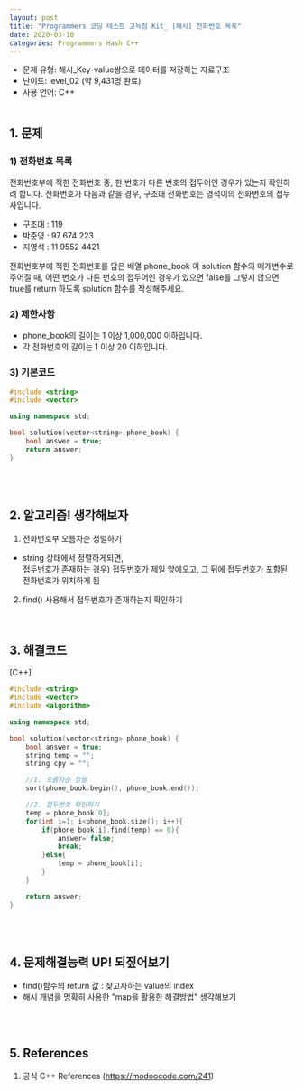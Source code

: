 ```yaml
---
layout: post
title: "Programmers 코딩 테스트 고득점 Kit_ [해시] 전화번호 목록"
date: 2020-03-10
categories: Programmers Hash C++
---
```


- 문제 유형: 해시_Key-value쌍으로 데이터를 저장하는 자료구조
- 난이도: level_02 (약 9,431명 완료)
- 사용 언어: C++ <br/><br/>

## 1. 문제
### 1) 전화번호 목록   
전화번호부에 적힌 전화번호 중, 한 번호가 다른 번호의 접두어인 경우가 있는지 확인하려 합니다.
전화번호가 다음과 같을 경우, 구조대 전화번호는 영석이의 전화번호의 접두사입니다.<br/>

- 구조대 : 119
- 박준영 : 97 674 223
- 지영석 : 11 9552 4421

전화번호부에 적힌 전화번호를 담은 배열 phone_book 이 solution 함수의 매개변수로 주어질 때, 어떤 번호가 다른 번호의 접두어인 경우가 있으면 false를 그렇지 않으면 true를 return 하도록 solution 함수를 작성해주세요.<br/>

### 2) 제한사항   
- phone_book의 길이는 1 이상 1,000,000 이하입니다.
- 각 전화번호의 길이는 1 이상 20 이하입니다.  

### 3) 기본코드
```c++
#include <string>
#include <vector>

using namespace std;

bool solution(vector<string> phone_book) {
    bool answer = true;
    return answer;
}
```
<br/><br/>

## 2. 알고리즘! 생각해보자
1) 전화번호부 오름차순 정렬하기
  - string 상태에서 정렬하게되면,  <br/>
    접두번호가 존재하는 경우) 접두번호가 제일 앞에오고, 그 뒤에 접두번호가 포함된 전화번호가 위치하게 됨

2) find() 사용해서 접두번호가 존재하는지 확인하기   
<br/><br/>

## 3. 해결코드
[C++]<br/>

```c++
#include <string>
#include <vector>
#include <algorithm>

using namespace std;

bool solution(vector<string> phone_book) {
    bool answer = true;
    string temp = "";
    string cpy = "";   

    //1. 오름차순 정렬
    sort(phone_book.begin(), phone_book.end());

    //2. 접두번호 확인하기
    temp = phone_book[0];
    for(int i=1; i<phone_book.size(); i++){
        if(phone_book[i].find(temp) == 0){
            answer= false;
            break;
        }else{
            temp = phone_book[i];
        }
    }

    return answer;
}
```
<br/><br/>

## 4. 문제해결능력 UP! 되짚어보기
- find()함수의 return 값 : 찾고자하는 value의 index
- 해시 개념을 명확히 사용한 "map을 활용한 해결방법" 생각해보기

<br/><br/>

## 5. References
1) 공식 C++ References (<https://modoocode.com/241>)
<br/><br/>
